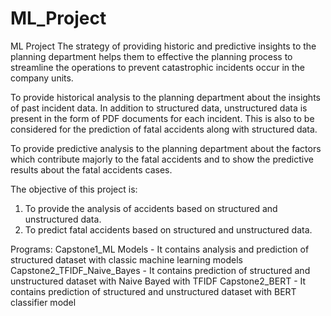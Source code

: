 # ML_Project
ML Project
The strategy of providing historic and predictive insights to the planning department helps them to effective the planning process to streamline the operations to prevent catastrophic incidents occur in the company units. 

To provide historical analysis to the planning department about the insights of past incident data. In addition to structured data, unstructured data is present in the form of PDF documents for each incident. This is also to be considered for the prediction of fatal accidents along with structured data.

To provide predictive analysis to the planning department about the factors which contribute majorly to the fatal accidents and to show the predictive results about the fatal accidents cases.  

The objective of this project is:
1.	To provide the analysis of accidents based on structured and unstructured data.
2.	To predict fatal accidents based on structured and unstructured data.

Programs:
Capstone1_ML Models - It contains analysis and prediction of structured dataset with classic machine learning models
Capstone2_TFIDF_Naive_Bayes - It contains prediction of structured and unstructured dataset with Naive Bayed with TFIDF
Capstone2_BERT - It contains prediction of structured and unstructured dataset with BERT classifier model
